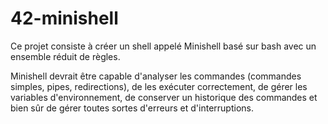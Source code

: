 # 42-minishell
Ce projet consiste à créer un shell appelé Minishell basé sur bash avec un ensemble réduit de règles.

Minishell devrait être capable d'analyser les commandes (commandes simples, pipes, redirections), de les exécuter correctement, de gérer les variables d'environnement, de conserver un historique des commandes et bien sûr de gérer toutes sortes d'erreurs et d'interruptions.
